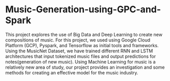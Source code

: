 # Music-Generation-using-GPC-and-Spark

This project explores the use of Big Data and Deep Learning to create new compositions of music. For this project, we used using Google Cloud Platform (GCP), Pyspark, and Tensorflow as initial tools and frameworks. Using the MusicNet Dataset, we have trained different RNN and LSTM architectures that input tokenized music files and output predictions for notes(generation of new music). Using Machine Learning for music is a relatively new area of study, our project provides an investigation and some methods for creating an effective model for the music industry.
